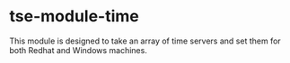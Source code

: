 # tse-module-time

This module is designed to take an array of time servers and set them for both Redhat and Windows machines.
